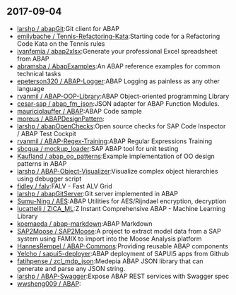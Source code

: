 ## 2017-09-04

* [larshp / abapGit](https://github.com/larshp/abapGit):Git client for ABAP
* [emilybache / Tennis-Refactoring-Kata](https://github.com/emilybache/Tennis-Refactoring-Kata):Starting code for a Refactoring Code Kata on the Tennis rules
* [ivanfemia / abap2xlsx](https://github.com/ivanfemia/abap2xlsx):Generate your professional Excel spreadsheet from ABAP
* [abramsba / AbapExamples](https://github.com/abramsba/AbapExamples):An ABAP reference examples for common technical tasks
* [epeterson320 / ABAP-Logger](https://github.com/epeterson320/ABAP-Logger):ABAP Logging as painless as any other language
* [rvanmil / ABAP-OOP-Library](https://github.com/rvanmil/ABAP-OOP-Library):ABAP Object-oriented programming Library
* [cesar-sap / abap_fm_json](https://github.com/cesar-sap/abap_fm_json):JSON adapter for ABAP Function Modules.
* [mauriciolauffer / ABAP](https://github.com/mauriciolauffer/ABAP):ABAP Code sample
* [moreus / ABAPDesignPattern](https://github.com/moreus/ABAPDesignPattern):
* [larshp / abapOpenChecks](https://github.com/larshp/abapOpenChecks):Open source checks for SAP Code Inspector / ABAP Test Cockpit
* [rvanmil / ABAP-Regex-Training](https://github.com/rvanmil/ABAP-Regex-Training):ABAP Regular Expressions Training
* [sbcgua / mockup_loader](https://github.com/sbcgua/mockup_loader):SAP ABAP tool for unit testing
* [Kaufland / abap_oo_patterns](https://github.com/Kaufland/abap_oo_patterns):Example implementation of OO design patterns in ABAP
* [larshp / ABAP-Object-Visualizer](https://github.com/larshp/ABAP-Object-Visualizer):Visualize complex object hierarchies using debugger script
* [fidley / falv](https://github.com/fidley/falv):FALV - Fast ALV Grid
* [larshp / abapGitServer](https://github.com/larshp/abapGitServer):Git server implemented in ABAP
* [Sumu-Ning / AES](https://github.com/Sumu-Ning/AES):ABAP Utilities for AES/Rijndael encryption, decryption
* [lucattelli / ZICA_ML](https://github.com/lucattelli/ZICA_ML):Z Instant Comprehensive ABAP - Machine Learning Library
* [koemaeda / abap-markdown](https://github.com/koemaeda/abap-markdown):ABAP Markdown
* [SAP2Moose / SAP2Moose](https://github.com/SAP2Moose/SAP2Moose):A project to extract model data from a SAP system using FAMIX to import into the Moose Analysis platform
* [HannesRempel / ABAP-Commons](https://github.com/HannesRempel/ABAP-Commons):Providing reusable ABAP components
* [Yelcho / sapui5-deployer](https://github.com/Yelcho/sapui5-deployer):ABAP deployment of SAPUI5 apps from Github
* [fatihpense / zcl_mdp_json](https://github.com/fatihpense/zcl_mdp_json):Medepia ABAP JSON library that can generate and parse any JSON string.
* [larshp / ABAP-Swagger](https://github.com/larshp/ABAP-Swagger):Expose ABAP REST services with Swagger spec
* [wwsheng009 / ABAP](https://github.com/wwsheng009/ABAP):
